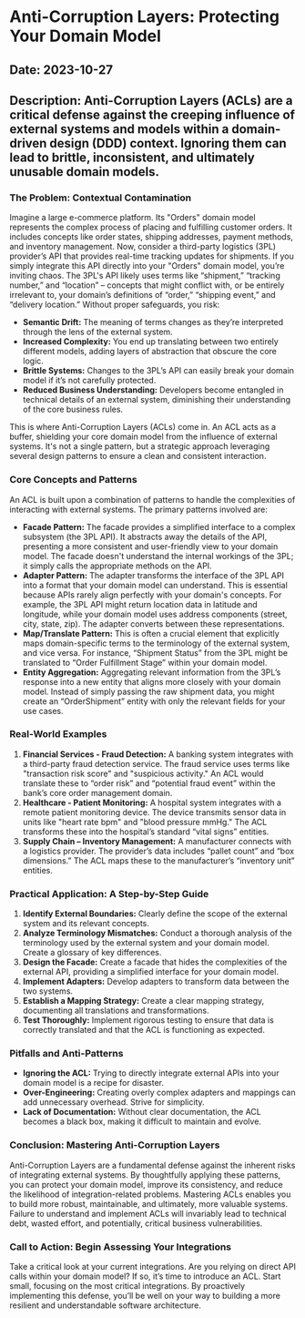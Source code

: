 # Anti-Corruption Layers: Protecting Your Domain Model

## Date: 2023-10-27

## Description: Anti-Corruption Layers (ACLs) are a critical defense against the creeping influence of external systems and models within a domain-driven design (DDD) context. Ignoring them can lead to brittle, inconsistent, and ultimately unusable domain models.

### The Problem: Contextual Contamination

Imagine a large e-commerce platform. Its "Orders" domain model represents the complex process of placing and fulfilling customer orders. It includes concepts like order states, shipping addresses, payment methods, and inventory management. Now, consider a third-party logistics (3PL) provider’s API that provides real-time tracking updates for shipments. If you simply integrate this API directly into your "Orders" domain model, you’re inviting chaos. The 3PL's API likely uses terms like “shipment,” “tracking number,” and “location” – concepts that might conflict with, or be entirely irrelevant to, your domain’s definitions of “order,” “shipping event,” and “delivery location.” Without proper safeguards, you risk:

- **Semantic Drift:** The meaning of terms changes as they’re interpreted through the lens of the external system.
- **Increased Complexity:** You end up translating between two entirely different models, adding layers of abstraction that obscure the core logic.
- **Brittle Systems:** Changes to the 3PL’s API can easily break your domain model if it’s not carefully protected.
- **Reduced Business Understanding:** Developers become entangled in technical details of an external system, diminishing their understanding of the core business rules.

This is where Anti-Corruption Layers (ACLs) come in. An ACL acts as a buffer, shielding your core domain model from the influence of external systems. It's not a single pattern, but a strategic approach leveraging several design patterns to ensure a clean and consistent interaction.

### Core Concepts and Patterns

An ACL is built upon a combination of patterns to handle the complexities of interacting with external systems. The primary patterns involved are:

- **Facade Pattern:** The facade provides a simplified interface to a complex subsystem (the 3PL API). It abstracts away the details of the API, presenting a more consistent and user-friendly view to your domain model. The facade doesn't understand the internal workings of the 3PL; it simply calls the appropriate methods on the API.
- **Adapter Pattern:** The adapter transforms the interface of the 3PL API into a format that your domain model can understand. This is essential because APIs rarely align perfectly with your domain's concepts. For example, the 3PL API might return location data in latitude and longitude, while your domain model uses address components (street, city, state, zip). The adapter converts between these representations.
- **Map/Translate Pattern:** This is often a crucial element that explicitly maps domain-specific terms to the terminology of the external system, and vice versa. For instance, “Shipment Status” from the 3PL might be translated to “Order Fulfillment Stage” within your domain model.
- **Entity Aggregation:** Aggregating relevant information from the 3PL’s response into a new entity that aligns more closely with your domain model. Instead of simply passing the raw shipment data, you might create an “OrderShipment” entity with only the relevant fields for your use cases.

### Real-World Examples

1.  **Financial Services - Fraud Detection:** A banking system integrates with a third-party fraud detection service. The fraud service uses terms like "transaction risk score" and "suspicious activity." An ACL would translate these to “order risk” and “potential fraud event” within the bank’s core order management domain.
2.  **Healthcare - Patient Monitoring:** A hospital system integrates with a remote patient monitoring device. The device transmits sensor data in units like "heart rate bpm" and "blood pressure mmHg." The ACL transforms these into the hospital’s standard “vital signs” entities.
3.  **Supply Chain – Inventory Management:** A manufacturer connects with a logistics provider. The provider’s data includes “pallet count” and “box dimensions.” The ACL maps these to the manufacturer’s “inventory unit” entities.

### Practical Application: A Step-by-Step Guide

1.  **Identify External Boundaries:** Clearly define the scope of the external system and its relevant concepts.
2.  **Analyze Terminology Mismatches:** Conduct a thorough analysis of the terminology used by the external system and your domain model. Create a glossary of key differences.
3.  **Design the Facade:** Create a facade that hides the complexities of the external API, providing a simplified interface for your domain model.
4.  **Implement Adapters:** Develop adapters to transform data between the two systems.
5.  **Establish a Mapping Strategy:** Create a clear mapping strategy, documenting all translations and transformations.
6.  **Test Thoroughly:** Implement rigorous testing to ensure that data is correctly translated and that the ACL is functioning as expected.

### Pitfalls and Anti-Patterns

- **Ignoring the ACL:** Trying to directly integrate external APIs into your domain model is a recipe for disaster.
- **Over-Engineering:** Creating overly complex adapters and mappings can add unnecessary overhead. Strive for simplicity.
- **Lack of Documentation:** Without clear documentation, the ACL becomes a black box, making it difficult to maintain and evolve.

### Conclusion: Mastering Anti-Corruption Layers

Anti-Corruption Layers are a fundamental defense against the inherent risks of integrating external systems. By thoughtfully applying these patterns, you can protect your domain model, improve its consistency, and reduce the likelihood of integration-related problems. Mastering ACLs enables you to build more robust, maintainable, and ultimately, more valuable systems. Failure to understand and implement ACLs will invariably lead to technical debt, wasted effort, and potentially, critical business vulnerabilities.

### Call to Action: Begin Assessing Your Integrations

Take a critical look at your current integrations. Are you relying on direct API calls within your domain model? If so, it’s time to introduce an ACL. Start small, focusing on the most critical integrations. By proactively implementing this defense, you’ll be well on your way to building a more resilient and understandable software architecture.

